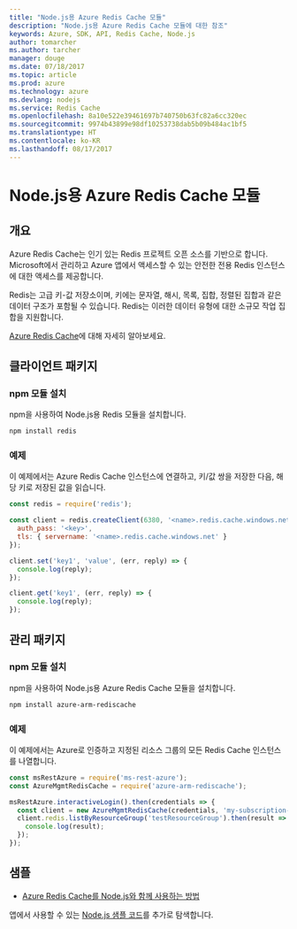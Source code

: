 ```yaml
---
title: "Node.js용 Azure Redis Cache 모듈"
description: "Node.js용 Azure Redis Cache 모듈에 대한 참조"
keywords: Azure, SDK, API, Redis Cache, Node.js
author: tomarcher
ms.author: tarcher
manager: douge
ms.date: 07/18/2017
ms.topic: article
ms.prod: azure
ms.technology: azure
ms.devlang: nodejs
ms.service: Redis Cache
ms.openlocfilehash: 8a10e522e39461697b740750b63fc82a6cc320ec
ms.sourcegitcommit: 9974b43899e98df10253738dab5b09b484ac1bf5
ms.translationtype: HT
ms.contentlocale: ko-KR
ms.lasthandoff: 08/17/2017
---
```

# <a name="azure-redis-cache-modules-for-nodejs"></a>Node.js용 Azure Redis Cache 모듈

## <a name="overview"></a>개요

Azure Redis Cache는 인기 있는 Redis 프로젝트 오픈 소스를 기반으로 합니다. Microsoft에서 관리하고 Azure 앱에서 액세스할 수 있는 안전한 전용 Redis 인스턴스에 대한 액세스를 제공합니다.

Redis는 고급 키-값 저장소이며, 키에는 문자열, 해시, 목록, 집합, 정렬된 집합과 같은 데이터 구조가 포함될 수 있습니다. Redis는 이러한 데이터 유형에 대한 소규모 작업 집합을 지원합니다.

[Azure Redis Cache](https://docs.microsoft.com/azure/redis-cache/)에 대해 자세히 알아보세요.

## <a name="client-package"></a>클라이언트 패키지

### <a name="install-the-npm-module"></a>npm 모듈 설치

npm을 사용하여 Node.js용 Redis 모듈을 설치합니다.

```bash
npm install redis
```

### <a name="example"></a>예제

이 예제에서는 Azure Redis Cache 인스턴스에 연결하고, 키/값 쌍을 저장한 다음, 해당 키로 저장된 값을 읽습니다.

```javascript
const redis = require('redis');

const client = redis.createClient(6380, '<name>.redis.cache.windows.net', {
  auth_pass: '<key>',
  tls: { servername: '<name>.redis.cache.windows.net' }
});

client.set('key1', 'value', (err, reply) => {
  console.log(reply);
});

client.get('key1', (err, reply) => {
  console.log(reply);
});
```

## <a name="management-package"></a>관리 패키지

### <a name="install-the-npm-module"></a>npm 모듈 설치

npm을 사용하여 Node.js용 Azure Redis Cache 모듈을 설치합니다.

```bash
npm install azure-arm-rediscache
```

### <a name="example"></a>예제

이 예제에서는 Azure로 인증하고 지정된 리소스 그룹의 모든 Redis Cache 인스턴스를 나열합니다.

```javascript
const msRestAzure = require('ms-rest-azure');
const AzureMgmtRedisCache = require('azure-arm-rediscache');

msRestAzure.interactiveLogin().then(credentials => {
  const client = new AzureMgmtRedisCache(credentials, 'my-subscription-id');
  client.redis.listByResourceGroup('testResourceGroup').then(result => {
    console.log(result);
  });
});
```


## <a name="samples"></a>샘플

* [Azure Redis Cache를 Node.js와 함께 사용하는 방법](https://docs.microsoft.com/azure/redis-cache/cache-nodejs-get-started)

앱에서 사용할 수 있는 [Node.js 샘플 코드](https://azure.microsoft.com/resources/samples/?platform=nodejs)를 추가로 탐색합니다.
